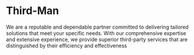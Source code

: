 # Third-Man
We are a reputable and dependable partner committed to delivering tailored solutions that meet your specific needs. With our comprehensive expertise and extensive experience, we provide superior third-party services that are distinguished by their efficiency and effectiveness

